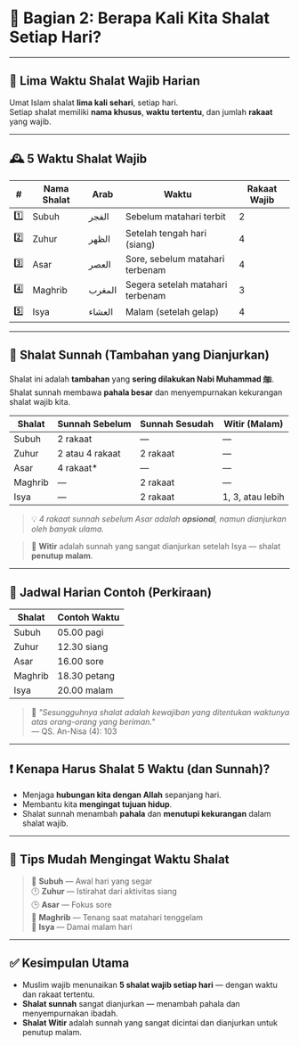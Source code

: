 # 🕌 Bagian 2: Berapa Kali Kita Shalat Setiap Hari?

---

## 🧭 Lima Waktu Shalat Wajib Harian

Umat Islam shalat **lima kali sehari**, setiap hari.  
Setiap shalat memiliki **nama khusus**, **waktu tertentu**, dan jumlah **rakaat** yang wajib.

---

## 🕰️ 5 Waktu Shalat Wajib

| #   | Nama Shalat | Arab   | Waktu                            | Rakaat Wajib |
| --- | ----------- | ------ | -------------------------------- | ------------ |
| 1️⃣  | Subuh       | الفجر  | Sebelum matahari terbit          | 2            |
| 2️⃣  | Zuhur       | الظهر  | Setelah tengah hari (siang)      | 4            |
| 3️⃣  | Asar        | العصر  | Sore, sebelum matahari terbenam  | 4            |
| 4️⃣  | Maghrib     | المغرب | Segera setelah matahari terbenam | 3            |
| 5️⃣  | Isya        | العشاء | Malam (setelah gelap)            | 4            |

---

## 🌟 Shalat Sunnah (Tambahan yang Dianjurkan)

Shalat ini adalah **tambahan** yang **sering dilakukan Nabi Muhammad ﷺ**.  
Shalat sunnah membawa **pahala besar** dan menyempurnakan kekurangan shalat wajib kita.

| Shalat  | Sunnah Sebelum  | Sunnah Sesudah | Witir (Malam)    |
| ------- | --------------- | -------------- | ---------------- |
| Subuh   | 2 rakaat        | —              | —                |
| Zuhur   | 2 atau 4 rakaat | 2 rakaat       | —                |
| Asar    | 4 rakaat\*      | —              | —                |
| Maghrib | —               | 2 rakaat       | —                |
| Isya    | —               | 2 rakaat       | 1, 3, atau lebih |

> 💡 _4 rakaat sunnah sebelum Asar adalah **opsional**, namun dianjurkan oleh banyak ulama._

> 🌙 **Witir** adalah sunnah yang sangat dianjurkan setelah Isya — shalat **penutup malam**.

---

## 🌙 Jadwal Harian Contoh (Perkiraan)

| Shalat  | Contoh Waktu |
| ------- | ------------ |
| Subuh   | 05.00 pagi   |
| Zuhur   | 12.30 siang  |
| Asar    | 16.00 sore   |
| Maghrib | 18.30 petang |
| Isya    | 20.00 malam  |

> 🕋 _"Sesungguhnya shalat adalah kewajiban yang ditentukan waktunya atas orang-orang yang beriman."_  
> — QS. An-Nisa (4): 103

---

## ❗ Kenapa Harus Shalat 5 Waktu (dan Sunnah)?

- Menjaga **hubungan kita dengan Allah** sepanjang hari.
- Membantu kita **mengingat tujuan hidup**.
- Shalat sunnah menambah **pahala** dan **menutupi kekurangan** dalam shalat wajib.

---

## 🧠 Tips Mudah Mengingat Waktu Shalat

> 🌅 **Subuh** — Awal hari yang segar  
> 🕛 **Zuhur** — Istirahat dari aktivitas siang  
> 🕒 **Asar** — Fokus sore  
> 🌇 **Maghrib** — Tenang saat matahari tenggelam  
> 🌌 **Isya** — Damai malam hari

---

## ✅ Kesimpulan Utama

- Muslim wajib menunaikan **5 shalat wajib setiap hari** — dengan waktu dan rakaat tertentu.
- **Shalat sunnah** sangat dianjurkan — menambah pahala dan menyempurnakan ibadah.
- **Shalat Witir** adalah sunnah yang sangat dicintai dan dianjurkan untuk penutup malam.
